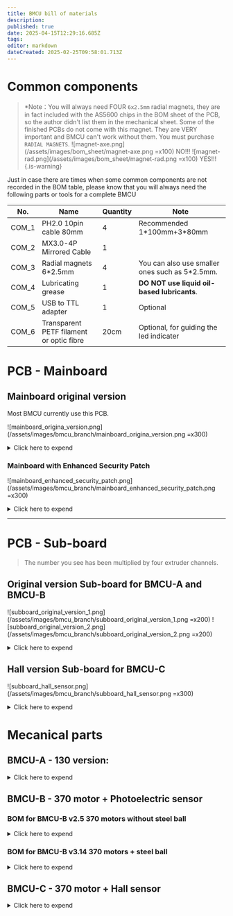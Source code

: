 ```yaml
---
title: BMCU bill of materials
description: 
published: true
date: 2025-04-15T12:29:16.685Z
tags: 
editor: markdown
dateCreated: 2025-02-25T09:58:01.713Z
---
```


# Common components
> *Note：You will always need FOUR `6x2.5mm` radial magnets, they are in fact included with the AS5600 chips in the BOM sheet of the PCB, so the author didn't list them in the mechanical sheet.
> Some of the finished PCBs do not come with this magnet. They are VERY important and BMCU can't work without them. You must purchase `RADIAL MAGNETS`.
>  ![magnet-axe.png](/assets/images/bom_sheet/magnet-axe.png =x100)  NO!!!       ![magnet-rad.png](/assets/images/bom_sheet/magnet-rad.png =x100)  YES!!!  
{.is-warning}

Just in case there are times when some common components are not recorded in the BOM table, please know that you will always need the following parts or tools for a complete BMCU

| No.    | Name                  | Quantity | Note |
| ------ | --------------------- |  -------- |----|
| COM_1  | PH2.0 10pin cable 80mm  | 4        |Recommended 1\*100mm+3\*80mm |
| COM_2  | MX3.0-4P Mirrored Cable   | 1        | |
| COM_3  | Radial magnets 6\*2.5mm   | 4        | You can also use smaller ones such as 5\*2.5mm.|
| COM_4  | Lubricating grease   | 1        |**DO NOT use liquid oil-based lubricants**. |
| COM_5  | USB to TTL adapter   | 1        |Optional |
| COM_6  | Transparent PETF filament or optic fibre   | 20cm        |Optional, for guiding the led indicater |

# PCB - Mainboard

## Mainboard original version
Most BMCU currently use this PCB.

![mainboard_origina_version.png](/assets/images/bmcu_branch/mainboard_origina_version.png =x300)

<details>

<summary>Click here to expend</summary>

| No.    | Name                  | Package/Model              | Quantity |
| ------ | --------------------- | -------------------------- | -------- |
| PCB-1  | PH2.0 Connector       | PH2.0/10P (Horizontal SMT) | 8        |
| PCB-2  | 10kΩ Resistor Array   | 0603×4                     | 3        |
| PCB-3  | 100nF (50V) Capacitor | C0603                      | 28       |
| PCB-4  | 0.68Ω Resistor        | R1210                      | 4        |
| PCB-5  | AT8236                | SOP8                       | 4        |
| PCB-6  | Tact Switch           | KEY-SMD_B3U-1000PM         | 2        |
| PCB-7  | CH32V203C8T6 MCU      | LQFP48                     | 1        |
| PCB-8  | MX3.0 Connector       | 4pin  2*2                  | 1        |
| PCB-9  | 2.54mm Pin Header     | 4pin 2\*2 or 8pin 2\*4     | 2        |
| PCB-10 | SMBJ24CA              | DO-214AA                   | 1        |
| PCB-11 | TP75176E-SR           | SOP8                       | 1        |
| PCB-12 | WS2812B LED           | 5050                       | 5        |
| PCB-13 | 10Ω Resistor          | 0603                       | 2        |
| PCB-14 | 120Ω Resistor         | 0603                       | 1        |
| PCB-15 | PSM712                | SOT23-3                    | 1        |
| PCB-16 | PH2.0 Cable           | 10Pin                      | 4        |


#### Power supply - choose one of them
##### If use 3.3v power module:

| No.    | Name              | Package/Model | Quantity |
| ------ | ----------------- | ------------- | -------- |
| PCB-17 | 3.3V Power Module | 24V-3.3V      | 1        |

##### If use IC:

| No.    | Name           | Package/Model | Quantity |
| ------ | -------------- | ------------- | -------- |
| PCB-18 | TPS54202DDCR   | SOT23-6       | 1        |
| PCB-19 | 47pF Capacitor | C0603         | 1        |
| PCB-20 | 15kΩ Resistor  | R0603         | 1        |
| PCB-21 | 68kΩ Resistor  | R0603         | 1        |
| PCB-22 | 22uF Capacitor | C0805         | 3        |
| PCB-23 | 10uH Inductor  | 7.3×6.8mm     | 1        |

</details>

### Mainboard with Enhanced Security Patch

![mainboard_enhanced_security_patch.png](/assets/images/bmcu_branch/mainboard_enhanced_security_patch.png =x300)

<details>

<summary>Click here to expend</summary>

| No.    | Name            | Package/Model              | Quantity |
| ------ | --------------- | -------------------------- | -------- |
| PCB_1  | 22uF            | C1206                      | 1        |
| PCB_2  | 100nF           | C0603                      | 12       |
| PCB_3  | MX3.0 Connector | 4pin 2*2                   | 1        |
| PCB_4  | PH2.0 Connector | PH2.0/10P (Horizontal SMT) | 4        |
| PCB_5  | SMBJ24CA        | SMB_L4.6-W3.6-LS5.3-BI     | 1        |
| PCB_6  | PSM712-LF-T7    | SOT-23-3_L3.0-W1.7-P0.95   | 1        |
| PCB_7  | 1N5819WS        | SOD-323_L1.8-W1.3-LS2.5    | 1        |
| PCB_8  | SS54            | SMA_L4.4-W2.8-LS5.4        | 1        |
| PCB_9  | HDR-M_2.54_1x4P | HDR-TH_4P-P2.54-V-M        | 2        |
| PCB_10 | WS2812B         | 5050                       | 1        |
| PCB_11 | AO3401A         | SOT-23_L2.9-W1.3-P1.90     | 1        |
| PCB_12 | 680mΩ           | R1210                      | 4        |
| PCB_13 | 10Ω             | R0603                      | 3        |
| PCB_14 | 120Ω            | R0603                      | 1        |
| PCB_15 | 470Ω            | R0603                      | 1        |
| PCB_16 | 10kΩ            | RES-ARRAY-SMD_0603         | 3        |
| PCB_17 | Tact Switch     | KEY-SMD_B3U-1000PM         | 2        |
| PCB_18 | CH32V203C8T6    | LQFP-48_L7.0-W7.0          | 1        |
| PCB_19 | TP75176E-SR     | SOP-8_L4.9-W3.9            | 1        |
| PCB_20 | AT8236          | ESOP-8_L4.9-W3.9           | 4        |

#### Power supply - choose one of them
##### If use 3.3v power module(recommended):

| No.    | Name              | Package/Model | Quantity |
| ------ | ----------------- | ------------- | -------- |
| PCB-28 | 3.3V Power Module | 24V-3.3V      | 1        |

##### If use IC:
| No.    | Name         | Package/Model      | Quantity |
| ------ | ------------ | ------------------ | -------- |
| PCB_21 | 10uH         | IND-SMD_L7.3-W6.8  | 1        |
| PCB_22 | 100nF        | C0603              | 1        |
| PCB_23 | 47pF         | C0603              | 1        |
| PCB_24 | 15kΩ         | R0603              | 1        |
| PCB_25 | 68kΩ         | R0603              | 1        |
| PCB_26 | 22uF         | C0805              | 2        |
| PCB_27 | TPS54202DDCR | SOT-23-6_L2.9-W1.6 | 1        |

</details>

---

# PCB - Sub-board

> The number you see has been multiplied by four extruder channels.

## Original version Sub-board for BMCU-A and BMCU-B

![subboard_original_version_1.png](/assets/images/bmcu_branch/subboard_original_version_1.png =x200) ![subboard_original_version_2.png](/assets/images/bmcu_branch/subboard_original_version_2.png =x200) 

<details>

<summary>Click here to expend</summary>

| No.    | Name                       | Package/Model                      | Quantity |
| ------ | -------------------------- | ---------------------------------- | -------- |
| PCB_1  | 100nF                      | C0603                              | 12        |
| PCB_2  | PH2.0 Connector            | PH2.0/10P (Horizontal SMT)         | 4        |
| PCB_3  | WS2812B                    | 5050                               | 4        |
| PCB_4  | LED_0603-R                 | LED_0603                           | 8        |
| PCB_5  | 470Ω                       | R0603                              | 8        |
| PCB_6  | 1kΩ                        | R0603                              | 8        |
| PCB_7  | 10kΩ                       | RES-ARRAY-SMD_0603-8P-L3.2-W1.6-BL | 8        |
| PCB_8  | AS5600(with radial magnet) | SOIC-8_L4.9-W3.9-P1.27-LS6.0-BL    | 4        |
| PCB_9  | LM393DR2G                  | SOIC-8_L5.0-W4.0-P1.27-LS6.0-BL    | 4        |
| PCB_10 | ITR9606                    | OPTO-TH_4P_ITR9606                 | 8        |


</details>

## Hall version Sub-board for BMCU-C

![subboard_hall_sensor.png](/assets/images/bmcu_branch/subboard_hall_sensor.png =x300)

<details>

<summary>Click here to expend</summary>

| No.    | Name                       | Package/Model                     | Quantity |
| ------ | -------------------------- | --------------------------------- | -------- |
| PCB_1  | 100nF                      | C0603                             | 28        |
| PCB_2  | PH2.0 Connector            | PH2.0/10P (Horizontal SMT)        | 4        |
| PCB_3  | WS2812B                    | 5050                              | 4        |
| PCB_4  | WS2812B                    | 4020                              | 4|
| PCB_5  | 470Ω                       | R0603                             | 8        |
| PCB_6  | 10kΩ                       | R0603                             | 16        |
| PCB_7  | AS5600(with radial magnet) | SOIC-8_L4.9-W3.9-P1.27-LS6.0-BL   | 4        |
| PCB_8  | ITR9606                    | OPTO-TH_4P_ITR9606                | 4        |
| PCB_9  | OH49E-S                    | SOT-23-3_L2.9-W1.6-P1.90-LS2.8-BR | 4        |
| PCB_10 | LMV358                     | SOP-8_L4.9-W3.9-P1.27-LS6.0-BL    | 4        |


</details>

# Mecanical parts

## BMCU-A - 130 version:

<details>

<summary>Click here to expend</summary>

| No.    | Name                                 | Quantity | Note                                 |
| ------ | ------------------------------------ | -------- | ------------------------------------ |
| MEC-1  | MR85ZZ Bearing                       | 8        |                                      |
| MEC-2  | BMG Gear Set                         | 4        |                                      |
| MEC-3  | D5x22mm Shaft                        | 4        |                                      |
| MEC-4  | D2x10mm Shaft                        | 16       | Better have >20                      |
| MEC-5  | D2x20mm Shaft                        | 12       | Better have >20                      |
| MEC-6  | 20082B Dual Spur Gear                | 8        |                                      |
| MEC-7  | 182A Gear                            | 8        |                                      |
| MEC-8  | 242A Gear                            | 4        |                                      |
| MEC-9  | 682A Worm Gear                       | 4        |                                      |
| MEC-10 | FF-130 SH Motor                      | 4        | DC12V-4350RPM                        |
| MEC-11 | Wire (5cm or longer)                 | 8        |                                      |
| MEC-12 | 62B Bushing                          | 28       | Better have >35                      |
| MEC-13 | PC4 Pneumatic Head 6mm               | 4        |                                      |
| MEC-14 | Spring 0.5*6x10mm - W0.5 OD6 L10 mm                    | 4        | Bigger spring for the buffer         |
| MEC-15 | Spring 0.6*4x10mm - W0.6 OD4 L10 mm                    | 4        | Smaller spring for lever             |
| MEC-16 | M2*8 Countersunk Self-tapping Screw  | 50       |                                      |
| MEC-17 | 1.75mm Transparent Filament          | 20cm     | For guiding the light from sub-board |
| MEC-18 | M2\*4 or M2\*6 Head Screw            | 8        | For fixing the sub-board             |
| MEC-19 | M3*14 Countersunk Self-tapping Screw | 9        | Base and cable cover                 |
| MEC-20 | MX3.0-4P Mirrored Cable              | 1        |                                      |
| MEC-21 | M3*10 Standard Screw                 | 2        | For bracket                          |
| MEC-22 | M3 Nut                               | 2        | For bracket                          |
| MEC_23 | PH2.0 10pin cable 80mm             | 4        |  Recommended 1*100mm + 3*80mm                                                          |

Currently we prefer to use clutches with springs, for which you will additionally require:
| No.      | Name               | Quantity | Note        |
| -------- | ------------------ | -------- | ----------- |
| 🟢➕MEC-24 | Spring 0.2\*3.5\*5 | 4        | For clutchs |

The 130 steel ball version is not an official version from the author, but in short, if you want to build the steel ball version, you will need additional:
| No.      | Name             | Quantity | Note            |
| -------- | ---------------- | -------- | --------------- |
| 🟢➕MEC-4  | 4 more 182A Gear | 4        | total 4+8=12    |
| 🟢➕MEC-25 | Spring 0.3\*4\*5 | 4        | For steel balls |
| 🟢➕MEC-26 | 5mm steel balls  | 4        |                 |

</details>

## BMCU-B - 370 motor + Photoelectric sensor

### BOM for BMCU-B v2.5 370 motors without steel ball
<details>

<summary>Click here to expend</summary>

| No.    | Name                                | Quantity | Note                                                |
| ------ | ----------------------------------- | -------- | --------------------------------------------------- |
| MEC-1  | MR85ZZ Bearing                      | 8        |                                                     |
| MEC-2  | BMG Gear Set                        | 4        |                                                     |
| MEC-3  | D5x22mm Shaft                       | 4        |                                                     |
| MEC-4  | D2x10mm Shaft                       | 8        | Better have >20                                     |
| MEC-5  | D2x20mm Shaft                       | 8        | Better have >20                                     |
| MEC-6  | 182A Gear                           | 8        | Better have >12                                     |
| MEC-7  | 682A Worm Gear                      | 4        |                                                     |
| MEC-8  | 370 Motor                           | 4        | DC24V-6000RPM                                       |
| MEC-9  | Wire (5cm or longer)                | 8        |                                                     |
| MEC-10 | 62B Bushing                         | 24       | Better have >35                                     |
| MEC-11 | PC4 Pneumatic Head 6mm              | 4        |                                                     |
| MEC-12 | Spring 0.6\*4\*15 - W0.6 OD4 L15 mm                   | 4        | For lever                                           |
| MEC-13 | Spring 0.6\*10\*30 - W0.6 OD10 L30 mm                  | 4        | For buffer, 0.6\*12\*30 is also recommended         |
| MEC-14 | M2*8 Countersunk Self-tapping Screw | 36       | Better have >50                                     |
| MEC-15 | 1.75mm Transparent Filament         | 20cm     |                                                     |
| MEC-16 | M2\*4 or M2\*6 Self-tapping Screw     | 8        | For fixing sub-boards                               |
| MEC-17 | M3\*14 or M3\*16 Self-tapping Screw   | 6        | 4 for fixing the extruder to the base,2 for bracket |
| MEC-18 | MX3.0-4P Mirrored Cable             | 1        |                                                     |
| MEC_19 | PH2.0 10pin cable 80mm             | 4        |  Recommended 1*100mm + 3*80mm                                                          |

</details>


### BOM for BMCU-B v3.14 370 motors + steel ball

<details>

<summary>Click here to expend</summary>

| No.    | Name                                | Quantity | Note                                        |
| ------ | ----------------------------------- | -------- | ------------------------------------------- |
| MEC-1  | MR85ZZ Bearing                      | 8        |                                             |
| MEC-2  | BMG Gear Set                        | 4        |                                             |
| MEC-3  | D5x22mm Shaft                       | 4        |                                             |
| MEC-4  | D2x10mm Shaft                       | 8        | Better have >20                             |
| MEC-5  | D2x20mm Shaft                     | 12       | Better have >20                             |
| MEC-7  | 182A Gear                         | 12       | Updated to 12                               |
| MEC-9  | 682A Worm Gear                      | 4        |                                             |
| MEC-10 | 370 Motor                           | 4        | DC24V-6000RPM                               |
| MEC-11 | Wire (5cm or longer)                | 8        |                                             |
| MEC-12 | 62B Bushing                       | 30       | Better have >35                             |
| MEC-13 | PC4 Pneumatic Head 6mm              | 4        |                                             |
| MEC-14 | Spring 0.6\*4\*10 - W0.6 OD4 L10 mm                 | 4        | For lever, now spring is longer 10          |
| MEC-15 | Spring 0.6\*10\*30 - W0.6 OD10 L30 mm                  | 4        | For buffer, 0.6\*12\*30 is also recommended |
| MEC-17 | M2*8 Countersunk Self-tapping Screw | 36       | Better have >50                             |
| MEC-18 | 1.75mm Transparent Filament         | 20cm     |                                             |
| MEC-19 | M2\*4 or M2\*6 Self-tapping Screw   | 8        | For fixing sub-boards                       |
| MEC-20 | M3\*14 Self-tapping Screw         | 2        | 2 for the bracket                           |
| MEC-21 | M3\*14 Machine screws             | 4        | For fixing the extruder to the base         |
| MEC-22 | M3 nuts                           | 4        | For locking extruder with machine screws    |
| MEC-23 | MX3.0-4P Mirrored Cable             | 1        |                                             |
| MEC-24 | 5mm steel balls                   | 4        |                                             |
| MEC-25 | Spring 0.3\*4\*5 - W0.3 OD4 L5 mm                  | 4        | For steel balls                             |
| MEC_26 | PH2.0 10pin cable 80mm             | 4        |  Recommended 1*100mm + 3*80mm                                                          |

</details>

## BMCU-C - 370 motor + Hall sensor

<details>

<summary>Click here to expend</summary>

| No.    | Name                                | Quantity | Note                                                       |
|--------|-------------------------------------|----------|------------------------------------------------------------|
| MEC_1  | MR85ZZ bearing                      | 8        |                                               |
| MEC_2  | BMG gear kit                        | 4        |                                                            |
| MEC_3  | D5x22mm shaft                       | 4        | This shaft has accuracy problems, pick a small tolerance before using it.                        |
| MEC_4  | D2x20mm shaft                       | 16       |                                                |
| MEC_5  | 182A gear                           | 12       | Better have some more for backup                                 |
| MEC_6  | 682A worm gear                      | 4        |                                                |
| MEC_7  | RS370 motor 24V 6000RPM             | 4        |                                                |
| MEC_8  | M3*5 metric screw                   | 4        | For fixing the motor                                               |
| MEC_9  | Wires                               | 8        | >=5cm                                                 |
| MEC_10 | 62B shaft sleeve                    | 32       |                                                            |
| MEC_11 | PC4 pneumatic fitting 6mm           | 4        | Or 8 if you want to install both side                               |
| MEC_12 | 5MM stainless steel balls           | 4        |                                                            |
| MEC_13 | Spring 0.3\*4\*5mm - W0.3 OD4 L5 mm   | 4        | For steel ball                                                  |
| MEC_14 | Spring 0.6\*4x10mm - W0.6 OD4 L10 mm                | 4        | For lever                                                  |
| MEC_15 | Spring 0.7\*12\*25mm - 	W0.7 OD12 L25 mm                 | 8        | For buffer，in case insufficient pressure, replace by D0.8           |
| MEC_16 | M2*8 countersunk self-tapping screw | 48       |                                                            |
| MEC_17 | 1.5mm optical fiber                 | 20cm       | or transparant PETG filament                                   |
| MEC_18 | N35 3*20mm cylindrical magnet       | 8        | You can also buy two 3*10 sucked together for future use with CMCUs |
| MEC_19 | M2*8 countersunk self-tapping screw | 4        |                                  |
| MEC_20 | M3*14 countersunk machine screw     | 4        |                                                            |
| MEC_21 | M3 hex nut                          | 4        |                                                            |
| MEC_22 | MX3.0-4P mirrored cable             | 1        |                                                            |
| MEC_23 | PH2.0 10pin cable 80mm             | 4        |  Recommended 1*100mm + 3*80mm                                                          |

</details>


